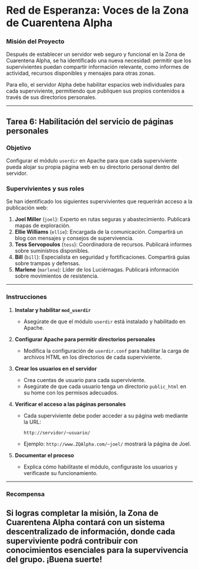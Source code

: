 # **Red de Esperanza: Voces de la Zona de Cuarentena Alpha**  

### **Misión del Proyecto**  
Después de establecer un servidor web seguro y funcional en la Zona de Cuarentena Alpha, se ha identificado una nueva necesidad: permitir que los supervivientes puedan compartir información relevante, como informes de actividad, recursos disponibles y mensajes para otras zonas.  

Para ello, el servidor Alpha debe habilitar espacios web individuales para cada superviviente, permitiendo que publiquen sus propios contenidos a través de sus directorios personales.  

---

## **Tarea 6: Habilitación del servicio de páginas personales**  

### **Objetivo**  
Configurar el módulo `userdir` en Apache para que cada superviviente pueda alojar su propia página web en su directorio personal dentro del servidor.  

### **Supervivientes y sus roles**  
Se han identificado los siguientes supervivientes que requerirán acceso a la publicación web:  

1. **Joel Miller** (`joel`): Experto en rutas seguras y abastecimiento. Publicará mapas de exploración.  
2. **Ellie Williams** (`ellie`): Encargada de la comunicación. Compartirá un blog con mensajes y consejos de supervivencia.  
3. **Tess Servopoulos** (`tess`): Coordinadora de recursos. Publicará informes sobre suministros disponibles.  
4. **Bill** (`bill`): Especialista en seguridad y fortificaciones. Compartirá guías sobre trampas y defensas.  
5. **Marlene** (`marlene`): Líder de los Luciérnagas. Publicará información sobre movimientos de resistencia.  

---

### **Instrucciones**  

1. **Instalar y habilitar `mod_userdir`**  
   - Asegúrate de que el módulo `userdir` está instalado y habilitado en Apache.  

2. **Configurar Apache para permitir directorios personales**  
   - Modifica la configuración de `userdir.conf` para habilitar la carga de archivos HTML en los directorios de cada superviviente.  

3. **Crear los usuarios en el servidor**  
   - Crea cuentas de usuario para cada superviviente.  
   - Asegúrate de que cada usuario tenga un directorio `public_html` en su home con los permisos adecuados.  

4. **Verificar el acceso a las páginas personales**  
   - Cada superviviente debe poder acceder a su página web mediante la URL:  
     ```
     http://servidor/~usuario/
     ```
   - Ejemplo: `http://www.ZQAlpha.com/~joel/` mostrará la página de Joel.  

5. **Documentar el proceso**  
   - Explica cómo habilitaste el módulo, configuraste los usuarios y verificaste su funcionamiento.  

---
### **Recompensa**  
Si logras completar la misión, la Zona de Cuarentena Alpha contará con un sistema descentralizado de información, donde cada superviviente podrá contribuir con conocimientos esenciales para la supervivencia del grupo. ¡Buena suerte!  
---